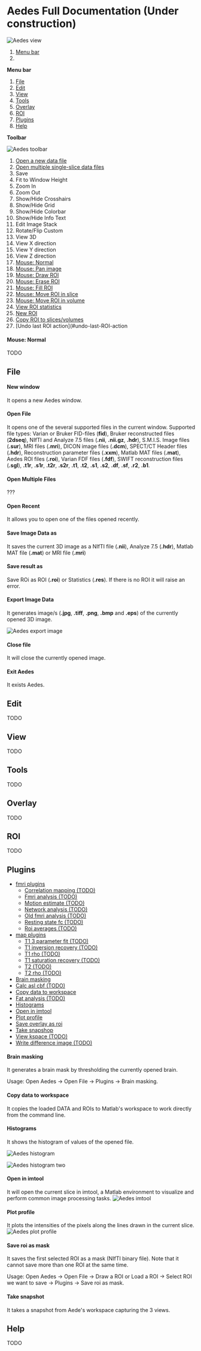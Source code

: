 # Aedes Full Documentation (Under construction)

![Aedes view](aedes_view.png)

1. [Menu bar](docs/menu_bar.md)
2. 

**Menu bar**
1. [File](#file)
2. [Edit](#edit)
3. [View](#view)
4. [Tools](#tools)
5. [Overlay](#overlay)
6. [ROI](#roi)
7. [Plugins](#plugins)
8. [Help](#help)

**Toolbar**

![Aedes toolbar](aedes_toolbar.png)
1. [Open a new data file](#open-file)
2. [Open multiple single-slice data files](#open-multiple-files)
3. Save
4. Fit to Window Height
5. Zoom In
6. Zoom Out
7. Show/Hide Crosshairs
8. Show/Hide Grid
9. Show/Hide Colorbar
10. Show/Hide Info Text
11. Edit Image Stack
12. Rotate/Flip Custom
13. View 3D
14. View X direction
15. View Y direction
16. View Z direction
17. [Mouse: Normal](#mouse-normal)
18. [Mouse: Pan image](#mouse-pan-image)
19. [Mouse: Draw ROI](#mouse-draw-roi)
20. [Mouse: Erase ROI](#mouse-erase-roi)
21. [Mouse: Fill ROI](#mouse-fill-roi)
22. [Mouse: Move ROI in slice](#mouse-move-roi-in-slice)
23. [Mouse: Move ROI in volume](#mouse-move-roi-in-volume)
24. [View ROI statistics](#view-roi-statistics)
25. [New ROI](#new-roi)
26. [Copy ROI to slices/volumes](#copy-roi-to-slices-volumes)
27. [Undo last ROI action](#undo-last-ROI-action

#### Mouse: Normal
TODO



## File
#### New window
It opens a new Aedes window.

#### Open File
It opens one of the several supported files in the current window. Supported file types: Varian or Bruker FID-files (**fid**), Bruker reconstructed files (**2dseq**), NIfTI and Analyze 7.5 files (**.nii**, **.nii.gz**, **.hdr**), S.M.I.S. Image files (**.sur**), MRI files (**.mri**), DICON image files (**.dcm**), SPECT/CT Header files (**.hdr**), Reconstruction parameter files (**.xxm**), Matlab MAT files (**.mat**), Aedes ROI files (**.roi**), Varian FDF files (**.fdf**), SWIFT reconstruction files (**.sgl**), **.t1r**, **.s1r**, **.t2r**, **.s2r**, **.t1**, **.t2**, **.s1**, **.s2**, **.df**, **.sf**, **.r2**, **.b1**.

#### Open Multiple Files
???

#### Open Recent
It allows you to open one of the files opened recently.

#### Save Image Data as
It saves the current 3D image as a NIfTI file (**.nii**), Analyze 7.5 (**.hdr**), Matlab MAT file (**.mat**) or MRI file (**.mri**)

#### Save result as
Save ROi as ROI (**.roi**) or Statistics (**.res**). If there is no ROI it will raise an error.

#### Export Image Data
It generates image/s (**.jpg**, **.tiff**, **.png**, **.bmp** and **.eps**) of the currently opened 3D image.

![Aedes export image](aedes_exportimage.png)

#### Close file
It will close the currently opened image.

#### Exit Aedes
It exists Aedes.

## Edit
TODO

## View
TODO

## Tools
TODO

## Overlay
TODO

## ROI
TODO

## Plugins
* [fmri plugins](#fmri-plugins)
  * [Correlation mapping (TODO)](#correlation-mapping)
  * [Fmri analysis (TODO)](#fmri-analysis)
  * [Motion estimate (TODO)](#motion-estimate)
  * [Network analysis (TODO)](#network-analysis)
  * [Old fmri analysis (TODO)](#old-fmri-analysis)
  * [Resting state fc (TODO)](#resting-state-fc)
  * [Roi averages (TODO)](#roi-averages)
* [map plugins](#map-plugins)
  * [T1 3 parameter fit (TODO)](#t1-3-parameter-fit)
  * [T1 inversion recovery (TODO)](#t1-inversion-recovery)
  * [T1 rho (TODO)](#t1-rho)
  * [T1 saturation recovery (TODO)](#t1-saturation-recovery)
  * [T2 (TODO)](#t2)
  * [T2 rho (TODO)](#t2-rho)
* [Brain masking](#brain-masking)
* [Calc asl cbf (TODO)](#calc-asl-cbf)
* [Copy data to workspace](#copy-data-to-workspace)
* [Fat analysis (TODO)](#fat-analysis)
* [Histograms](#histograms)
* [Open in imtool](#open-in-imtool)
* [Plot profile](#plot-profile)
* [Save overlay as roi](#save-overlay-as-roi)
* [Take snapshop](#take-snapshop)
* [View kspace (TODO)](#view-kspace)
* [Write difference image (TODO)](#write-difference-image)

#### Brain masking
It generates a brain mask by thresholding the currently opened brain.

Usage: Open Aedes -> Open File -> Plugins -> Brain masking.

#### Copy data to workspace
It copies the loaded DATA and ROIs to Matlab's workspace to work directly from the command line.

#### Histograms
It shows the histogram of values of the opened file.

![Aedes histogram](aedes_histogram.png)

![Aedes histogram two](aedes_histogram2.png)

#### Open in imtool
It will open the current slice in imtool, a Matlab environment to visualize and perform common image processing tasks.
![Aedes imtool](aedes_imtool.png)

#### Plot profile
It plots the intensities of the pixels along the lines drawn in the current slice.
![Aedes plot profile](aedes_plotprofile.png)

#### Save roi as mask
It saves the first selected ROI as a mask (NIfTI binary file). Note that it cannot save more than one ROI at the same time.

Usage: Open Aedes -> Open File -> Draw a ROI or Load a ROI -> Select ROI we want to save -> Plugins -> Save roi as mask.

#### Take snapshot
It takes a snapshot from Aede's workspace capturing the 3 views.

## Help
TODO
